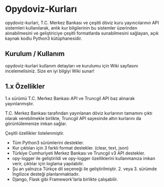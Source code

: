 # Opydoviz-Kurları

opydoviz-kurlari, T.C. Merkez Bankası ve çeşitli döviz kuru yayıncılarının API sistemleri kullanılarak, anlık kur bilgilerinin bu sistemler üzerinden alınabilmesini ve geliştiriciye çeşitli formatlarda sunabilmesini sağlayan, açık kaynak kodlu Python3 kütüphanesidir.


## Kurulum / Kullanım
opydoviz-kurlari kullanım detayları ve kurulumu için Wiki sayfasını incelemelisiniz. Size en iyi bilgiyi Wiki sunar!


## 1.x Özellikler
1.x sürümü T.C. Merkez Bankası API ve Truncgil API baz alınarak yayınlanmıştır.

T.C. Merkez Bankası tarafından yayınlanan döviz kurlarının tamamını çıktı olarak verebilmekle birlikte, Truncgil API sayesinde altın kurlarını da görüntülemenize imkan sağlar.

Çeşitli özellikler listelenmiştir.
* Tüm Python3 sürümlerini destekler.
* Kur çıktıları için  3 farklı format destekler. (clear, text, json)
* Türkiye Cumhuriyeti Merkez Bankası ve Truncgil v3 API destekler.
* opy-logger ile geliştirildi ve opy-logger özelliklerini kullanmanıza imkan verir, çıktılar için loglama yapılabilir.
* Şu an yalnızca Türkçe dil seçeneği ile geliştirilmiştir. 2. veya 3. sürümde İngilizce desteği planlanmaktadır.
* Django, Flask gibi Framework'larla birlikte çalışabilir.

